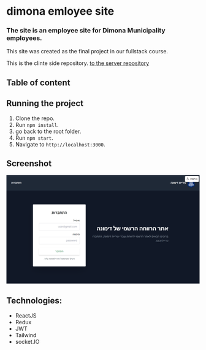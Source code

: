 # dimona emloyee site

### The site is an employee site for Dimona Municipality employees.
This site was created as the final project in our fullstack course.

This is the clinte side repository. [to the server repository](https://github.com/noammery/end-project-server)

 
## Table of content


## Running the project
1. Clone the repo.
2. Run `npm install`.
3. go back to the root folder.
4. Run `npm start`.
5. Navigate to `http://localhost:3000`.

## Screenshot
![screenshot](https://github.com/noammery/end-project-client/blob/master/src/images/screenshot.png)

## Technologies:
* ReactJS
* Redux
* JWT
* Tailwind
* socket.IO

